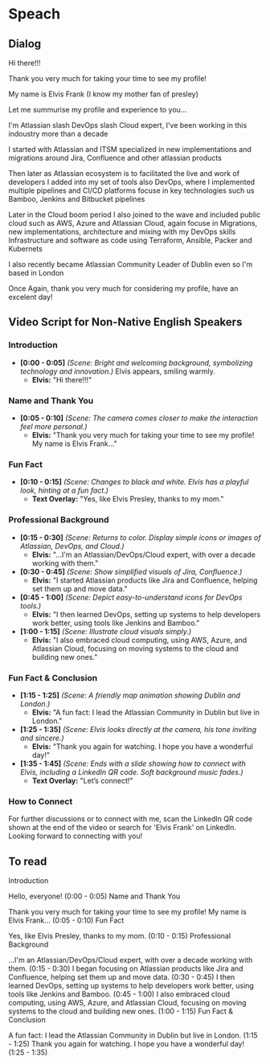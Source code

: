 # Speach

## Dialog
Hi there!!!

Thank you very much for taking your time to see my profile!

My name is Elvis Frank (I know my mother fan of presley)

Let me summurise my profile and experience to you...

I'm Atlassian slash DevOps slash Cloud expert, I've been working in this indoustry more than a decade

I started with Atlassian and ITSM specialized in new implementations and migrations around Jira, Confluence and other atlassian products

Then later as Atlassian ecosystem is to facilitated the live and work of developers I added into my set of tools also DevOps, where I implemented
multiple pipelines and CI/CD platforms focuse in key technologies such us Bamboo, Jenkins and Bitbucket pipelines

Later in the Cloud boom period I also joined to the wave and included public cloud such as AWS, Azure and Atlassian Cloud, 
again focuse in Migrations, new implementations, architecture and mixing with my DevOps skills Infrastructure and software as code using
Terraform, Ansible, Packer and Kubernets

I also recently became Atlassian Community Leader of Dublin even so I'm based in London

Once Again, thank you very much for considering my profile, have an excelent day!


## Video Script for Non-Native English Speakers

### Introduction
- **[0:00 - 0:05]** *(Scene: Bright and welcoming background, symbolizing technology and innovation.)* Elvis appears, smiling warmly.
    - **Elvis:** "Hi there!!!"

### Name and Thank You
- **[0:05 - 0:10]** *(Scene: The camera comes closer to make the interaction feel more personal.)*
    - **Elvis:** "Thank you very much for taking your time to see my profile! My name is Elvis Frank..."

### Fun Fact
- **[0:10 - 0:15]** *(Scene: Changes to black and white. Elvis has a playful look, hinting at a fun fact.)*
    - **Text Overlay:** "Yes, like Elvis Presley, thanks to my mom."

### Professional Background
- **[0:15 - 0:30]** *(Scene: Returns to color. Display simple icons or images of Atlassian, DevOps, and Cloud.)*
    - **Elvis:** "...I'm an Atlassian/DevOps/Cloud expert, with over a decade working with them."
- **[0:30 - 0:45]** *(Scene: Show simplified visuals of Jira, Confluence.)*
    - **Elvis:** "I started Atlassian products like Jira and Confluence, helping set them up and move data."
- **[0:45 - 1:00]** *(Scene: Depict easy-to-understand icons for DevOps tools.)*
    - **Elvis:** "I then learned DevOps, setting up systems to help developers work better, using tools like Jenkins and Bamboo."
- **[1:00 - 1:15]** *(Scene: Illustrate cloud visuals simply.)*
    - **Elvis:** "I also embraced cloud computing, using AWS, Azure, and Atlassian Cloud, focusing on moving systems to the cloud and building new ones."

### Fun Fact & Conclusion
- **[1:15 - 1:25]** *(Scene: A friendly map animation showing Dublin and London.)*
    - **Elvis:** "A fun fact: I lead the Atlassian Community in Dublin but live in London."
- **[1:25 - 1:35]** *(Scene: Elvis looks directly at the camera, his tone inviting and sincere.)*
    - **Elvis:** "Thank you again for watching. I hope you have a wonderful day!"
- **[1:35 - 1:45]** *(Scene: Ends with a slide showing how to connect with Elvis, including a LinkedIn QR code. Soft background music fades.)*
    - **Text Overlay:** "Let’s connect!"


### How to Connect
For further discussions or to connect with me, scan the LinkedIn QR code shown at the end of the video or search for 'Elvis Frank' on LinkedIn. Looking forward to connecting with you!

## To read
Introduction

Hello, everyone! (0:00 - 0:05)
Name and Thank You

Thank you very much for taking your time to see my profile! My name is Elvis Frank... (0:05 - 0:10)
Fun Fact

Yes, like Elvis Presley, thanks to my mom. (0:10 - 0:15)
Professional Background

...I'm an Atlassian/DevOps/Cloud expert, with over a decade working with them. (0:15 - 0:30)
I began focusing on Atlassian products like Jira and Confluence, helping set them up and move data. (0:30 - 0:45)
I then learned DevOps, setting up systems to help developers work better, using tools like Jenkins and Bamboo. (0:45 - 1:00)
I also embraced cloud computing, using AWS, Azure, and Atlassian Cloud, focusing on moving systems to the cloud and building new ones. (1:00 - 1:15)
Fun Fact & Conclusion

A fun fact: I lead the Atlassian Community in Dublin but live in London. (1:15 - 1:25)
Thank you again for watching. I hope you have a wonderful day! (1:25 - 1:35)